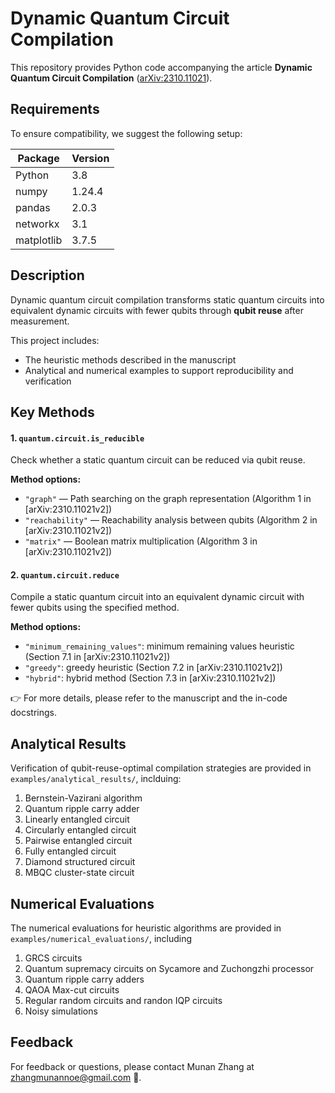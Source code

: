 # Dynamic Quantum Circuit Compilation

This repository provides Python code accompanying the article **Dynamic Quantum Circuit Compilation** ([arXiv:2310.11021](https://arxiv.org/abs/2310.11021)).

## Requirements

To ensure compatibility, we suggest the following setup:

| Package     | Version |
|-------------|---------|
| Python      | 3.8     |
| numpy       | 1.24.4  |
| pandas      | 2.0.3   |
| networkx    | 3.1     |
| matplotlib  | 3.7.5   |

## Description

Dynamic quantum circuit compilation transforms static quantum circuits into equivalent dynamic circuits with fewer qubits through **qubit reuse** after measurement.

This project includes:
- The heuristic methods described in the manuscript
- Analytical and numerical examples to support reproducibility and verification  

## Key Methods

#### 1. `quantum.circuit.is_reducible`
Check whether a static quantum circuit can be reduced via qubit reuse.

**Method options:**  
- `"graph"` — Path searching on the graph representation (Algorithm 1 in [arXiv:2310.11021v2])  
- `"reachability"` — Reachability analysis between qubits (Algorithm 2 in [arXiv:2310.11021v2])  
- `"matrix"` — Boolean matrix multiplication (Algorithm 3 in [arXiv:2310.11021v2])

#### 2. `quantum.circuit.reduce`
Compile a static quantum circuit into an equivalent dynamic circuit with fewer qubits using the specified method.

**Method options:**  
- `"minimum_remaining_values"`: minimum remaining values heuristic (Section 7.1 in [arXiv:2310.11021v2])
- `"greedy"`: greedy heuristic (Section 7.2 in [arXiv:2310.11021v2])
- `"hybrid"`: hybrid method (Section 7.3 in [arXiv:2310.11021v2])

👉 For more details, please refer to the manuscript and the in-code docstrings.

## Analytical Results

Verification of qubit-reuse-optimal compilation strategies  are provided in `examples/analytical_results/`, inclduing:
1. Bernstein-Vazirani algorithm
2. Quantum ripple carry adder
3. Linearly entangled circuit
4. Circularly entangled circuit
5. Pairwise entangled circuit
6. Fully entangled circuit
7. Diamond structured circuit
8. MBQC cluster-state circuit

## Numerical Evaluations

The numerical evaluations for heuristic algorithms are provided in `examples/numerical_evaluations/`, including
1. GRCS circuits
2. Quantum supremacy circuits on Sycamore and Zuchongzhi processor
3. Quantum ripple carry adders
4. QAOA Max-cut circuits
5. Regular random circuits and randon IQP circuits
6. Noisy simulations

## Feedback

For feedback or questions, please contact Munan Zhang at zhangmunannoe@gmail.com 🙂.
